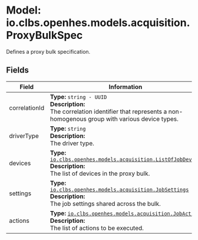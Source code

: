 # Model: io.clbs.openhes.models.acquisition.ProxyBulkSpec

Defines a proxy bulk specification.

## Fields

| Field | Information |
| --- | --- |
| correlationId | <b>Type:</b> `string - UUID`<br><b>Description:</b><br>The correlation identifier that represents a non-homogenous group with various device types. |
| driverType | <b>Type:</b> `string`<br><b>Description:</b><br>The driver type. |
| devices | <b>Type:</b> [`io.clbs.openhes.models.acquisition.ListOfJobDevice`](model-io-clbs-openhes-models-acquisition-listofjobdevice.md)<br><b>Description:</b><br>The list of devices in the proxy bulk. |
| settings | <b>Type:</b> [`io.clbs.openhes.models.acquisition.JobSettings`](model-io-clbs-openhes-models-acquisition-jobsettings.md)<br><b>Description:</b><br>The job settings shared across the bulk. |
| actions | <b>Type:</b> [`io.clbs.openhes.models.acquisition.JobAction`](model-io-clbs-openhes-models-acquisition-jobaction.md)<br><b>Description:</b><br>The list of actions to be executed. |

